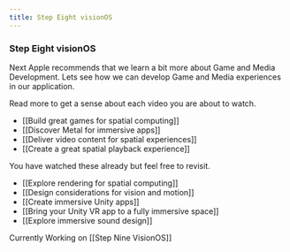 ```yaml
---
title: Step Eight visionOS
---
```


### Step Eight visionOS

Next Apple recommends that we learn a bit more about Game and Media Development. Lets see how we can develop Game and Media experiences in our application.


Read more to get a sense about each video you are about to watch. 

- [[Build great games for spatial computing]]
- [[Discover Metal for immersive apps]]
- [[Deliver video content for spatial experiences]]
- [[Create a great spatial playback experience]]

You have watched these already but feel free to revisit.
- [[Explore rendering for spatial computing]]
- [[Design considerations for vision and motion]]
- [[Create immersive Unity apps]]
- [[Bring your Unity VR app to a fully immersive space]]
- [[Explore immersive sound design]]

Currently Working on [[Step Nine VisionOS]]
